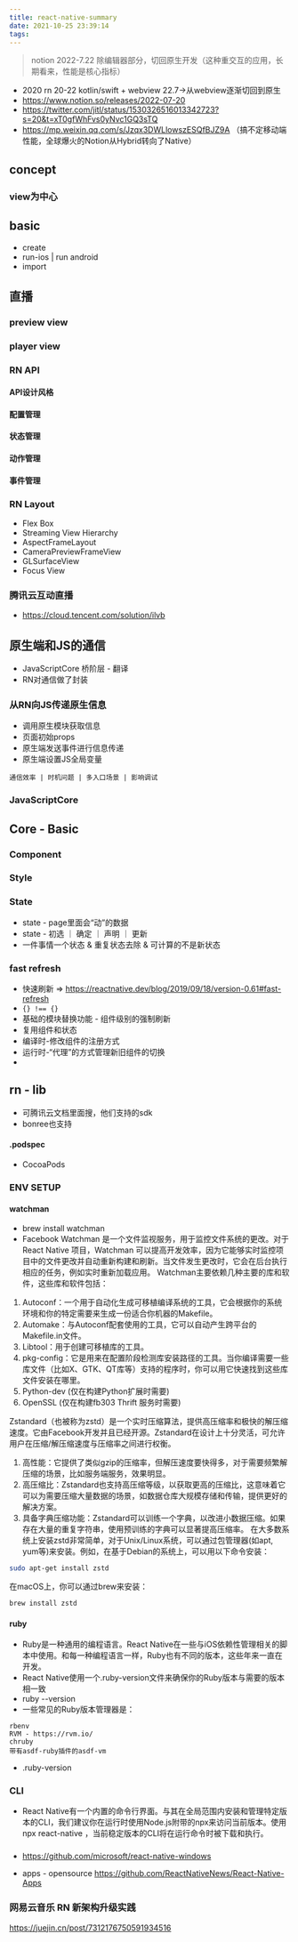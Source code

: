 ```yaml
---
title: react-native-summary
date: 2021-10-25 23:39:14
tags:
---
```


> notion 2022-7.22 除编辑器部分，切回原生开发（这种重交互的应用，长期看来，性能是核心指标）
- 2020 rn 20-22 kotlin/swift + webview 22.7->从webview逐渐切回到原生
- https://www.notion.so/releases/2022-07-20
- https://twitter.com/jitl/status/1530326516013342723?s=20&t=xT0gfWhFvs0yNvc1GQ3sTQ
- https://mp.weixin.qq.com/s/Jzqx3DWLlowszESQfBJZ9A （搞不定移动端性能，全球爆火的Notion从Hybrid转向了Native）

## concept
### view为中心


## basic
- create
- run-ios | run android
- import

## 

## 直播
### preview view
### player view
 
### RN API
#### API设计风格
#### 配置管理
#### 状态管理
#### 动作管理
#### 事件管理


### RN Layout
- Flex Box
- Streaming View Hierarchy
 - AspectFrameLayout
 - CameraPreviewFrameView
 - GLSurfaceView
 - Focus View

### 腾讯云互动直播
- https://cloud.tencent.com/solution/ilvb

## 原生端和JS的通信
- JavaScriptCore 桥阶层 - 翻译
- RN对通信做了封装

### 从RN向JS传递原生信息
- 调用原生模块获取信息
- 页面初始props
- 原生端发送事件进行信息传递
- 原生端设置JS全局变量

```
通信效率 | 时机问题 | 多入口场景 | 影响调试
```

### JavaScriptCore


## Core - Basic 
### Component


### Style


### State
- state - page里面会“动”的数据
- state - 初选 ｜ 确定 ｜ 声明 ｜ 更新
- 一件事情一个状态 & 重复状态去除 & 可计算的不是新状态


### fast refresh
- 快速刷新 => https://reactnative.dev/blog/2019/09/18/version-0.61#fast-refresh
- `{} !== {}`
- 基础的模块替换功能 - 组件级别的强制刷新
- 复用组件和状态
 - 编译时-修改组件的注册方式
 - 运行时-“代理”的方式管理新旧组件的切换
 - 


## rn - lib
- 可腾讯云文档里面搜，他们支持的sdk
- bonree也支持
#### .podspec
- CocoaPods


### ENV SETUP
#### watchman
- brew install watchman
- Facebook Watchman 是一个文件监视服务，用于监控文件系统的更改。对于 React Native 项目，Watchman 可以提高开发效率，因为它能够实时监控项目中的文件更改并自动重新构建和刷新。当文件发生更改时，它会在后台执行相应的任务，例如实时重新加载应用。
Watchman主要依赖几种主要的库和软件，这些库和软件包括：
1. Autoconf：一个用于自动化生成可移植编译系统的工具，它会根据你的系统环境和你的特定需要来生成一份适合你机器的Makefile。
2. Automake：与Autoconf配套使用的工具，它可以自动产生跨平台的Makefile.in文件。
3. Libtool：用于创建可移植库的工具。
4. pkg-config：它是用来在配置阶段检测库安装路径的工具。当你编译需要一些库文件（比如X、GTK、QT库等）支持的程序时，你可以用它快速找到这些库文件安装在哪里。
5. Python-dev (仅在构建Python扩展时需要)
6. OpenSSL (仅在构建fb303 Thrift 服务时需要)

Zstandard（也被称为zstd）是一个实时压缩算法，提供高压缩率和极快的解压缩速度。它由Facebook开发并且已经开源。Zstandard在设计上十分灵活，可允许用户在压缩/解压缩速度与压缩率之间进行权衡。
1. 高性能：它提供了类似gzip的压缩率，但解压速度要快得多，对于需要频繁解压缩的场景，比如服务端服务，效果明显。
2. 高压缩比：Zstandard也支持高压缩等级，以获取更高的压缩比，这意味着它可以为需要压缩大量数据的场景，如数据仓库大规模存储和传输，提供更好的解决方案。
3. 具备字典压缩功能：Zstandard可以训练一个字典，以改进小数据压缩。如果存在大量的重复字符串，使用预训练的字典可以显著提高压缩率。
在大多数系统上安装zstd非常简单，对于Unix/Linux系统，可以通过包管理器(如apt, yum等)来安装。例如，在基于Debian的系统上，可以用以下命令安装：
```bash
sudo apt-get install zstd
```
在macOS上，你可以通过brew来安装：
```bash
brew install zstd
```


#### ruby
- Ruby是一种通用的编程语言。React Native在一些与iOS依赖性管理相关的脚本中使用。和每一种编程语言一样，Ruby也有不同的版本，这些年来一直在开发。
- React Native使用一个.ruby-version文件来确保你的Ruby版本与需要的版本相一致
- ruby --version
- 一些常见的Ruby版本管理器是：
```
rbenv
RVM - https://rvm.io/
chruby
带有asdf-ruby插件的asdf-vm
```
- .ruby-version 

### CLI
- React Native有一个内置的命令行界面。与其在全局范围内安装和管理特定版本的CLI，我们建议你在运行时使用Node.js附带的npx来访问当前版本。使用npx react-native <command>，当前稳定版本的CLI将在运行命令时被下载和执行。

###
- https://github.com/microsoft/react-native-windows

- apps - opensource
https://github.com/ReactNativeNews/React-Native-Apps


### 网易云音乐 RN 新架构升级实践

https://juejin.cn/post/7312176750591934516